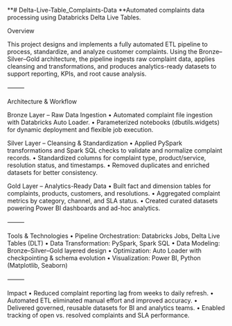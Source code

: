 **# Delta-Live-Table_Complaints-Data
**Automated complaints data processing using Databricks Delta Live Tables.

Overview

This project designs and implements a fully automated ETL pipeline to process, standardize, and analyze customer complaints.
Using the Bronze–Silver–Gold architecture, the pipeline ingests raw complaint data, applies cleansing and transformations, and produces analytics-ready datasets to support reporting, KPIs, and root cause analysis.

⸻

Architecture & Workflow

Bronze Layer – Raw Data Ingestion
	•	Automated complaint file ingestion with Databricks Auto Loader.
	•	Parameterized notebooks (dbutils.widgets) for dynamic deployment and flexible job execution.

Silver Layer – Cleansing & Standardization
	•	Applied PySpark transformations and Spark SQL checks to validate and normalize complaint records.
	•	Standardized columns for complaint type, product/service, resolution status, and timestamps.
	•	Removed duplicates and enriched datasets for better consistency.

Gold Layer – Analytics-Ready Data
	•	Built fact and dimension tables for complaints, products, customers, and resolutions.
	•	Aggregated complaint metrics by category, channel, and SLA status.
	•	Created curated datasets powering Power BI dashboards and ad-hoc analytics.

⸻

Tools & Technologies
	•	Pipeline Orchestration: Databricks Jobs, Delta Live Tables (DLT)
	•	Data Transformation: PySpark, Spark SQL
	•	Data Modeling: Bronze–Silver–Gold layered design
	•	Optimization: Auto Loader with checkpointing & schema evolution
	•	Visualization: Power BI, Python (Matplotlib, Seaborn)

⸻

Impact
	•	Reduced complaint reporting lag from weeks to daily refresh.
	•	Automated ETL eliminated manual effort and improved accuracy.
	•	Delivered governed, reusable datasets for BI and analytics teams.
	•	Enabled tracking of open vs. resolved complaints and SLA performance.

